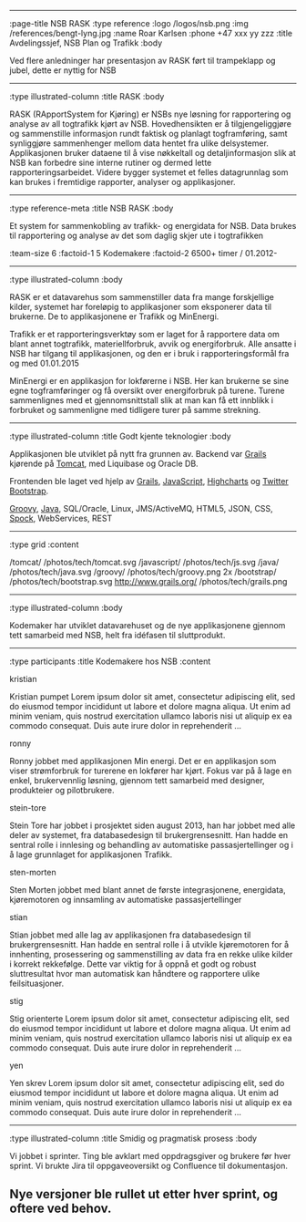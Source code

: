 --------------------------------------------------------------------------------
:page-title NSB RASK
:type reference
:logo /logos/nsb.png
:img /references/bengt-lyng.jpg
:name Roar Karlsen
:phone +47 xxx yy zzz
:title Avdelingssjef, NSB Plan og Trafikk
:body

Ved flere anledninger har presentasjon av RASK ført til trampeklapp og jubel,
dette er nyttig for NSB

--------------------------------------------------------------------------------
:type illustrated-column
:title RASK
:body

RASK (RApportSystem for Kjøring) er NSBs nye løsning for rapportering og analyse av all togtrafikk kjørt av NSB.
Hovedhensikten er å tilgjengeliggjøre og sammenstille informasjon rundt faktisk og planlagt togframføring,
samt  synliggjøre sammenhenger mellom data hentet fra ulike delsystemer.
Applikasjonen bruker dataene til å vise nøkkeltall og detaljinformasjon slik at NSB kan forbedre sine interne rutiner og dermed lette rapporteringsarbeidet.
Videre bygger systemet et felles datagrunnlag som kan brukes i fremtidige rapporter, analyser og applikasjoner.

--------------------------------------------------------------------------------
:type reference-meta
:title NSB RASK
:body

Et system for sammenkobling av trafikk- og energidata for NSB. Data brukes til rapportering
og analyse av det som daglig skjer ute i togtrafikken

:team-size 6
:factoid-1 5 Kodemakere
:factoid-2 6500+ timer / 01.2012-

--------------------------------------------------------------------------------
:type illustrated-column
:body

RASK er et datavarehus som sammenstiller data fra mange forskjellige kilder, systemet
har foreløpig to applikasjoner som eksponerer data til brukerne. De to applikasjonene er
Trafikk og MinEnergi.

Trafikk er et rapporteringsverktøy som er laget for å rapportere data om blant annet
togtrafikk, materiellforbruk, avvik og energiforbruk.
Alle ansatte i NSB har tilgang til applikasjonen, og den er i bruk i rapporteringsformål fra og med 01.01.2015

MinEnergi er en applikasjon for lokførerne i NSB. Her kan brukerne se sine egne togframføringer og få oversikt over energiforbruk på turene.
Turene sammenlignes med et gjennomsnittstall slik at man kan få ett innblikk i forbruket og sammenligne med tidligere turer på samme strekning.

--------------------------------------------------------------------------------
:type illustrated-column
:title Godt kjente teknologier
:body

Applikasjonen ble utviklet på nytt fra grunnen av. Backend var [Grails](http://www.grails.org/) kjørende på
[Tomcat](/tomcat/), med Liquibase og Oracle DB.

Frontenden ble laget ved hjelp av
[Grails](http://www.grails.org/), [JavaScript](/javascript/), [Highcharts](http://www.highcharts.com/) og [Twitter Bootstrap](/bootstrap/).

[Groovy](/groovy/), [Java](/java/), SQL/Oracle, Linux, JMS/ActiveMQ, HTML5, JSON, CSS, [Spock](/spock), WebServices, REST

--------------------------------------------------------------------------------
:type grid
:content

/tomcat/                           /photos/tech/tomcat.svg
/javascript/                       /photos/tech/js.svg
/java/                             /photos/tech/java.svg
/groovy/                           /photos/tech/groovy.png 2x
/bootstrap/                        /photos/tech/bootstrap.svg
http://www.grails.org/             /photos/tech/grails.png

--------------------------------------------------------------------------------
:type illustrated-column
:body

Kodemaker har utviklet datavarehuset og de nye applikasjonene gjennom tett samarbeid med NSB, helt fra idéfasen til sluttprodukt.

--------------------------------------------------------------------------------
:type participants
:title Kodemakere hos NSB
:content

kristian

Kristian pumpet Lorem ipsum dolor sit amet, consectetur adipiscing elit, sed do eiusmod tempor
incididunt ut labore et dolore magna aliqua. Ut enim ad minim veniam, quis nostrud
exercitation ullamco laboris nisi ut aliquip ex ea commodo consequat. Duis aute
irure dolor in reprehenderit ...

ronny

Ronny jobbet med applikasjonen Min energi. Det er en applikasjon som viser strømforbruk for turerene en lokfører har kjørt.
Fokus var på å lage en enkel, brukervennlig løsning, gjennom tett samarbeid med designer, produkteier og pilotbrukere.

stein-tore

Stein Tore har jobbet i prosjektet siden august 2013, han har jobbet med alle deler av systemet,
fra databasedesign til brukergrensesnitt. Han hadde en sentral rolle i innlesing og behandling av
automatiske passasjertellinger og i å lage grunnlaget for applikasjonen Trafikk.

sten-morten

Sten Morten jobbet med blant annet de første integrasjonene, energidata, kjøremotoren og innsamling av
 automatiske passasjertellinger

stian

Stian jobbet med alle lag av applikasjonen fra databasedesign til brukergrensesnitt. Han hadde en 
sentral rolle i å utvikle kjøremotoren for å innhenting, prosessering og sammenstilling av data
fra en rekke ulike kilder i korrekt rekkefølge. Dette var viktig for å oppnå et godt og robust 
sluttresultat hvor man automatisk kan håndtere og rapportere ulike feilsituasjoner.

stig

Stig orienterte Lorem ipsum dolor sit amet, consectetur adipiscing elit, sed do eiusmod tempor
incididunt ut labore et dolore magna aliqua. Ut enim ad minim veniam, quis nostrud
exercitation ullamco laboris nisi ut aliquip ex ea commodo consequat. Duis aute
irure dolor in reprehenderit ...

yen

Yen skrev Lorem ipsum dolor sit amet, consectetur adipiscing elit, sed do eiusmod tempor
incididunt ut labore et dolore magna aliqua. Ut enim ad minim veniam, quis nostrud
exercitation ullamco laboris nisi ut aliquip ex ea commodo consequat. Duis aute
irure dolor in reprehenderit ...


--------------------------------------------------------------------------------
:type illustrated-column
:title Smidig og pragmatisk prosess
:body

Vi jobbet i sprinter. Ting ble
avklart med oppdragsgiver og brukere før hver sprint. Vi brukte Jira til
 oppgaveoversikt og Confluence til dokumentasjon.

Nye versjoner ble rullet ut etter hver sprint, og oftere ved behov.
--------------------------------------------------------------------------------
